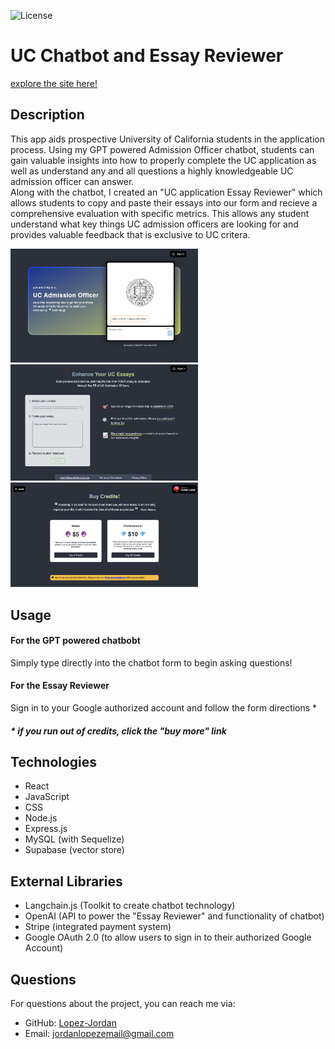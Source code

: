 ![License](https://img.shields.io/badge/license-MIT-brightgreen)

# UC Chatbot and Essay Reviewer

[explore the site here!](https://infinite-thicket-94821-c40c39ef6cfc.herokuapp.com/)

## Description

This app aids prospective University of California students in the application process. Using my GPT powered Admission Officer chatbot, students can gain valuable insights into how to properly complete the UC application as well as understand any and all questions a highly knowledgeable UC admission officer can answer. 
<br>
Along with the chatbot, I created an "UC application Essay Reviewer" which allows students to copy and paste their essays into our form and recieve a comprehensive evaluation with specific metrics. This allows any student understand what key things UC admission officers are looking for and provides valuable feedback that is exclusive to UC critera. 


<img src="./client/public/home.png" alt="Homepage" width="300">
<img src="./client/public/home2.png" alt="Login page" width="300">
<img src="./client/public/home3.png" alt="Dashboard" width="300">

## Usage

<h4>For the GPT powered chatbobt</h4>
Simply type directly into the chatbot form to begin asking questions!
<br>
<h4>For the Essay Reviewer</h4>
Sign in to your Google authorized account and follow the form directions *
<br>
<h5>* if you run out of credits, click the "buy more" link</h5>

## Technologies

- React
- JavaScript
- CSS
- Node.js
- Express.js
- MySQL (with Sequelize)
- Supabase (vector store)

## External Libraries

- Langchain.js (Toolkit to create chatbot technology)
- OpenAI (API to power the "Essay Reviewer" and functionality of chatbot)
- Stripe (integrated payment system)
- Google OAuth 2.0 (to allow users to sign in to their authorized Google Account)



## Questions
For questions about the project, you can reach me via:
- GitHub: [Lopez-Jordan](https://github.com/Lopez-Jordan)
- Email: jordanlopezemail@gmail.com
